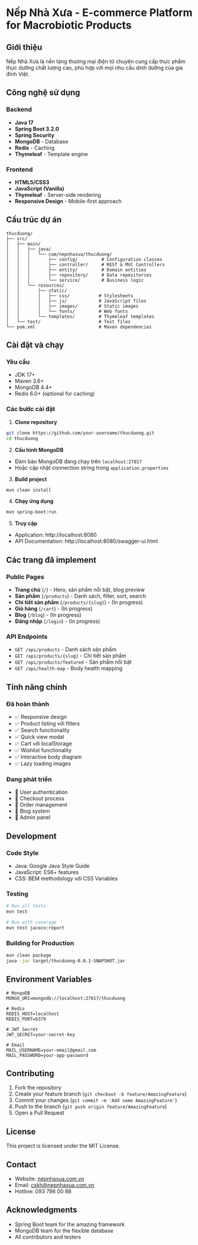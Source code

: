 # Nếp Nhà Xưa - E-commerce Platform for Macrobiotic Products

## Giới thiệu

Nếp Nhà Xưa là nền tảng thương mại điện tử chuyên cung cấp thực phẩm thực dưỡng chất lượng cao, phù hợp với mọi nhu cầu dinh dưỡng của gia đình Việt.

## Công nghệ sử dụng

### Backend

- **Java 17**
- **Spring Boot 3.2.0**
- **Spring Security**
- **MongoDB** - Database
- **Redis** - Caching
- **Thymeleaf** - Template engine

### Frontend

- **HTML5/CSS3**
- **JavaScript (Vanilla)**
- **Thymeleaf** - Server-side rendering
- **Responsive Design** - Mobile-first approach

## Cấu trúc dự án

```
thucduong/
├── src/
│   ├── main/
│   │   ├── java/
│   │   │   └── com/nepnhaxua/thucduong/
│   │   │       ├── config/         # Configuration classes
│   │   │       ├── controller/     # REST & MVC Controllers
│   │   │       ├── entity/         # Domain entities
│   │   │       ├── repository/     # Data repositories
│   │   │       └── service/        # Business logic
│   │   └── resources/
│   │       ├── static/
│   │       │   ├── css/           # Stylesheets
│   │       │   ├── js/            # JavaScript files
│   │       │   ├── images/        # Static images
│   │       │   └── fonts/         # Web fonts
│   │       └── templates/         # Thymeleaf templates
│   └── test/                      # Test files
└── pom.xml                        # Maven dependencies
```

## Cài đặt và chạy

### Yêu cầu

- JDK 17+
- Maven 3.6+
- MongoDB 4.4+
- Redis 6.0+ (optional for caching)

### Các bước cài đặt

1. **Clone repository**

```bash
git clone https://github.com/your-username/thucduong.git
cd thucduong
```

2. **Cấu hình MongoDB**

- Đảm bảo MongoDB đang chạy trên `localhost:27017`
- Hoặc cập nhật connection string trong `application.properties`

3. **Build project**

```bash
mvn clean install
```

4. **Chạy ứng dụng**

```bash
mvn spring-boot:run
```

5. **Truy cập**

- Application: http://localhost:8080
- API Documentation: http://localhost:8080/swagger-ui.html

## Các trang đã implement

### Public Pages

- **Trang chủ** (`/`) - Hero, sản phẩm nổi bật, blog preview
- **Sản phẩm** (`/products`) - Danh sách, filter, sort, search
- **Chi tiết sản phẩm** (`/products/{slug}`) - (In progress)
- **Giỏ hàng** (`/cart`) - (In progress)
- **Blog** (`/blog`) - (In progress)
- **Đăng nhập** (`/login`) - (In progress)

### API Endpoints

- `GET /api/products` - Danh sách sản phẩm
- `GET /api/products/{slug}` - Chi tiết sản phẩm
- `GET /api/products/featured` - Sản phẩm nổi bật
- `GET /api/health-map` - Body health mapping

## Tính năng chính

### Đã hoàn thành

- ✅ Responsive design
- ✅ Product listing với filters
- ✅ Search functionality
- ✅ Quick view modal
- ✅ Cart với localStorage
- ✅ Wishlist functionality
- ✅ Interactive body diagram
- ✅ Lazy loading images

### Đang phát triển

- 🚧 User authentication
- 🚧 Checkout process
- 🚧 Order management
- 🚧 Blog system
- 🚧 Admin panel

## Development

### Code Style

- Java: Google Java Style Guide
- JavaScript: ES6+ features
- CSS: BEM methodology với CSS Variables

### Testing

```bash
# Run all tests
mvn test

# Run with coverage
mvn test jacoco:report
```

### Building for Production

```bash
mvn clean package
java -jar target/thucduong-0.0.1-SNAPSHOT.jar
```

## Environment Variables

```properties
# MongoDB
MONGO_URI=mongodb://localhost:27017/thucduong

# Redis
REDIS_HOST=localhost
REDIS_PORT=6379

# JWT Secret
JWT_SECRET=your-secret-key

# Email
MAIL_USERNAME=your-email@gmail.com
MAIL_PASSWORD=your-app-password
```

## Contributing

1. Fork the repository
2. Create your feature branch (`git checkout -b feature/AmazingFeature`)
3. Commit your changes (`git commit -m 'Add some AmazingFeature'`)
4. Push to the branch (`git push origin feature/AmazingFeature`)
5. Open a Pull Request

## License

This project is licensed under the MIT License.

## Contact

- Website: [nepnhaxua.com.vn](https://nepnhaxua.com.vn)
- Email: cskh@nepnhaxua.com.vn
- Hotline: 093 796 00 88

## Acknowledgments

- Spring Boot team for the amazing framework
- MongoDB team for the flexible database
- All contributors and testers
